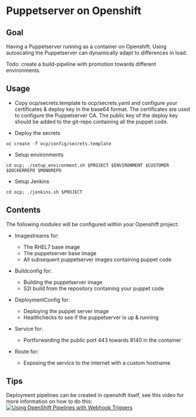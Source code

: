 # Puppetserver on Openshift

## Goal

Having a Puppetserver running as a container on Openshift. Using autoscaling the Puppetserver can dynamically adapt to differences in load.

Todo: create a build-pipeline with promotion towards different environments.

## Usage

* Copy ocp/secrets.template to ocp/secrets.yaml and configure your certificates & deploy key in the base64 format. The certificates are used to configure the Puppetserver CA. The public key of the deploy key should be added to the git-repo containing all the puppet code.

* Deploy the secrets

```
oc create -f ocp/config/secrets.template
```

* Setup environments

```
cd ocp; ./setup_environment.sh $PROJECT $ENVIRONMENT $CUSTOMER $DOCKERREPO $MONOREPO
```

* Setup Jenkins

```
cd ocp; ./jenkins.sh $PROJECT
```

## Contents

The following modules will be configured within your Openshift project:

* Imagestreams for:
    - The RHEL7 base image
    - The puppetserver base image
    - All subsequent puppetserver images containing puppet code

* Buildconfig for:
    - Building the puppetserver image
    - S2I build from the repository containing your puppet code

* DeploymentConfig for:
    - Deploying the puppet server image
    - Healthchecks to see if the puppetserver is up & running

* Service for:
    - Portforwarding the public port 443 towards 8140 in the container

* Route for:
    - Exposing the service to the internet with a custom hostname
    
## Tips

Deployment pipelines can be created in openshift itself, see this video for more information on how to do this:
[![Using OpenShift Pipelines with Webhook Triggers](http://img.youtube.com/vi/kY6227QxqOA/0.jpg)](http://www.youtube.com/watch?v=kY6227QxqOA)
